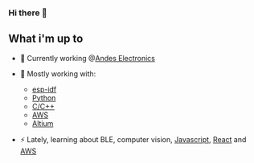 ### Hi there 👋

<!--
**aidiaz/aidiaz** is a ✨ _special_ ✨ repository because its `README.md` (this file) appears on your GitHub profile.

Here are some ideas to get you started:

- 🔭 I’m currently working on ...
- 🌱 I’m currently learning ...
- 👯 I’m looking to collaborate on ...
- 🤔 I’m looking for help with ...
- 💬 Ask me about ...
- 📫 How to reach me: ...
- 😄 Pronouns: ...
- ⚡ Fun fact: ...
-->

## What i'm up to

- 🔭 Currently working @[Andes Electronics](https://andeselectronics.cl)
- 🌱 Mostly working with:
  -  [esp-idf](https://docs.espressif.com/projects/esp-idf/en/latest/esp32/get-started/)
  -  [Python](https://www.python.org/)
  -  [C/C++](https://marketplace.visualstudio.com/items?itemName=ms-vscode.cpptools)
  -  [AWS](https://aws.amazon.com/)
  -  [Altium](https://www.alitum.com)

- ⚡ Lately, learning about BLE, computer vision, [Javascript](https://www.javascript.com), [React](https://reactjs.org) and [AWS](https://aws.amazon.com/)
<br />

